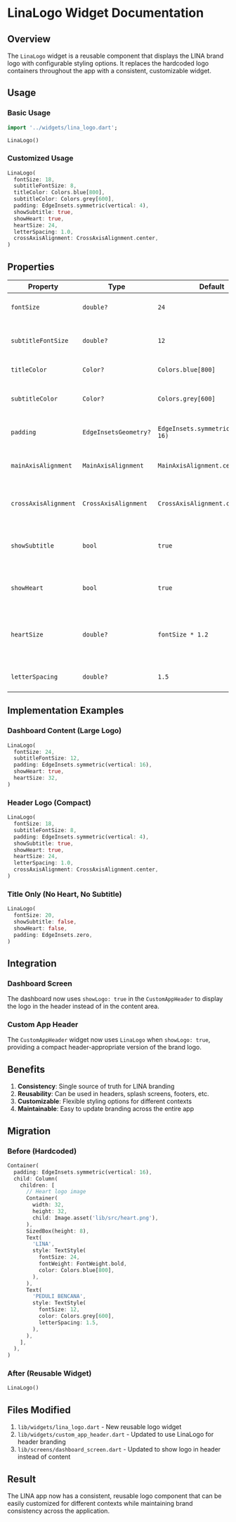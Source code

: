 # LinaLogo Widget Documentation

## Overview
The `LinaLogo` widget is a reusable component that displays the LINA brand logo with configurable styling options. It replaces the hardcoded logo containers throughout the app with a consistent, customizable widget.

## Usage

### Basic Usage
```dart
import '../widgets/lina_logo.dart';

LinaLogo()
```

### Customized Usage
```dart
LinaLogo(
  fontSize: 18,
  subtitleFontSize: 8,
  titleColor: Colors.blue[800],
  subtitleColor: Colors.grey[600],
  padding: EdgeInsets.symmetric(vertical: 4),
  showSubtitle: true,
  showHeart: true,
  heartSize: 24,
  letterSpacing: 1.0,
  crossAxisAlignment: CrossAxisAlignment.center,
)
```

## Properties

| Property | Type | Default | Description |
|----------|------|---------|-------------|
| `fontSize` | `double?` | `24` | Font size for "LINA" text |
| `subtitleFontSize` | `double?` | `12` | Font size for "PEDULI BENCANA" text |
| `titleColor` | `Color?` | `Colors.blue[800]` | Color for "LINA" text |
| `subtitleColor` | `Color?` | `Colors.grey[600]` | Color for "PEDULI BENCANA" text |
| `padding` | `EdgeInsetsGeometry?` | `EdgeInsets.symmetric(vertical: 16)` | Padding around the logo |
| `mainAxisAlignment` | `MainAxisAlignment` | `MainAxisAlignment.center` | Vertical alignment of logo elements |
| `crossAxisAlignment` | `CrossAxisAlignment` | `CrossAxisAlignment.center` | Horizontal alignment of logo elements |
| `showSubtitle` | `bool` | `true` | Whether to show "PEDULI BENCANA" subtitle |
| `showHeart` | `bool` | `true` | Whether to show the heart logo image |
| `heartSize` | `double?` | `fontSize * 1.2` | Size of the heart logo (auto-calculated if not provided) |
| `letterSpacing` | `double?` | `1.5` | Letter spacing for subtitle text |

## Implementation Examples

### Dashboard Content (Large Logo)
```dart
LinaLogo(
  fontSize: 24,
  subtitleFontSize: 12,
  padding: EdgeInsets.symmetric(vertical: 16),
  showHeart: true,
  heartSize: 32,
)
```

### Header Logo (Compact)
```dart
LinaLogo(
  fontSize: 18,
  subtitleFontSize: 8,
  padding: EdgeInsets.symmetric(vertical: 4),
  showSubtitle: true,
  showHeart: true,
  heartSize: 24,
  letterSpacing: 1.0,
  crossAxisAlignment: CrossAxisAlignment.center,
)
```

### Title Only (No Heart, No Subtitle)
```dart
LinaLogo(
  fontSize: 20,
  showSubtitle: false,
  showHeart: false,
  padding: EdgeInsets.zero,
)
```

## Integration

### Dashboard Screen
The dashboard now uses `showLogo: true` in the `CustomAppHeader` to display the logo in the header instead of in the content area.

### Custom App Header
The `CustomAppHeader` widget now uses `LinaLogo` when `showLogo: true`, providing a compact header-appropriate version of the brand logo.

## Benefits

1. **Consistency**: Single source of truth for LINA branding
2. **Reusability**: Can be used in headers, splash screens, footers, etc.
3. **Customizable**: Flexible styling options for different contexts
4. **Maintainable**: Easy to update branding across the entire app

## Migration

### Before (Hardcoded)
```dart
Container(
  padding: EdgeInsets.symmetric(vertical: 16),
  child: Column(
    children: [
      // Heart logo image
      Container(
        width: 32,
        height: 32,
        child: Image.asset('lib/src/heart.png'),
      ),
      SizedBox(height: 8),
      Text(
        'LINA',
        style: TextStyle(
          fontSize: 24,
          fontWeight: FontWeight.bold,
          color: Colors.blue[800],
        ),
      ),
      Text(
        'PEDULI BENCANA',
        style: TextStyle(
          fontSize: 12,
          color: Colors.grey[600],
          letterSpacing: 1.5,
        ),
      ),
    ],
  ),
)
```

### After (Reusable Widget)
```dart
LinaLogo()
```

## Files Modified

1. `lib/widgets/lina_logo.dart` - New reusable logo widget
2. `lib/widgets/custom_app_header.dart` - Updated to use LinaLogo for header branding
3. `lib/screens/dashboard_screen.dart` - Updated to show logo in header instead of content

## Result

The LINA app now has a consistent, reusable logo component that can be easily customized for different contexts while maintaining brand consistency across the application.
